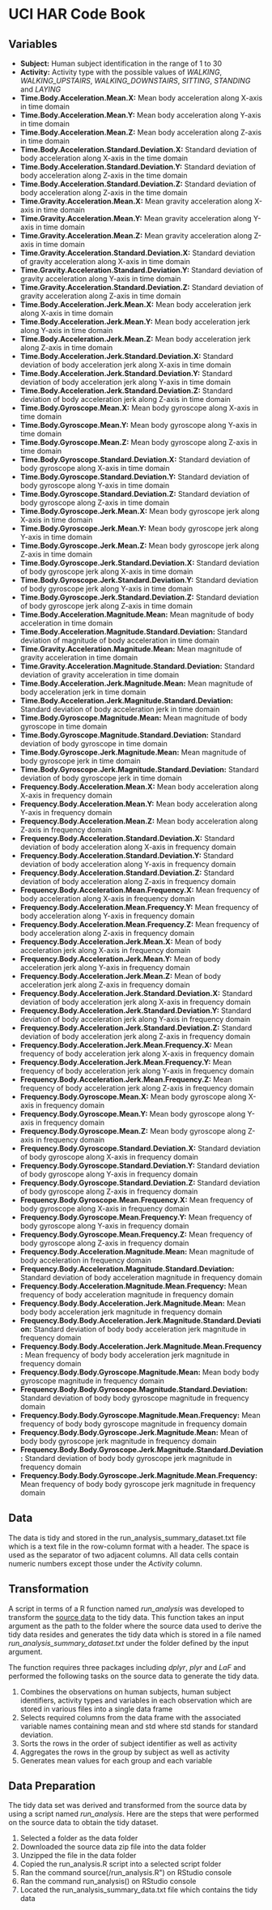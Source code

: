 # UCI HAR Code Book #

## Variables ##

- **Subject:** Human subject identification in the range of 1 to 30
- **Activity:** Activity type with the possible values of *WALKING*, *WALKING_UPSTAIRS*, *WALKING_DOWNSTAIRS*, *SITTING*, *STANDING* and *LAYING*
- **Time.Body.Acceleration.Mean.X:** Mean body acceleration along X-axis in time domain
- **Time.Body.Acceleration.Mean.Y:** Mean body acceleration along Y-axis in time domain
- **Time.Body.Acceleration.Mean.Z:** Mean body acceleration along Z-axis in time domain
- **Time.Body.Acceleration.Standard.Deviation.X:** Standard deviation of body acceleration along X-axis in the time domain
- **Time.Body.Acceleration.Standard.Deviation.Y:** Standard deviation of body acceleration along Z-axis in the time domain
- **Time.Body.Acceleration.Standard.Deviation.Z:** Standard deviation of body acceleration along Z-axis in the time domain
- **Time.Gravity.Acceleration.Mean.X:** Mean gravity acceleration along X-axis in time domain
- **Time.Gravity.Acceleration.Mean.Y:** Mean gravity acceleration along Y-axis in time domain
- **Time.Gravity.Acceleration.Mean.Z:** Mean gravity acceleration along Z-axis in time domain
- **Time.Gravity.Acceleration.Standard.Deviation.X:** Standard deviation of gravity acceleration along X-axis in time domain
- **Time.Gravity.Acceleration.Standard.Deviation.Y:** Standard deviation of gravity acceleration along Y-axis in time domain
- **Time.Gravity.Acceleration.Standard.Deviation.Z:** Standard deviation of gravity acceleration along Z-axis in time domain
- **Time.Body.Acceleration.Jerk.Mean.X:** Mean body acceleration jerk along X-axis in time domain
- **Time.Body.Acceleration.Jerk.Mean.Y:** Mean body acceleration jerk along Y-axis in time domain
- **Time.Body.Acceleration.Jerk.Mean.Z:** Mean body acceleration jerk along Z-axis in time domain
- **Time.Body.Acceleration.Jerk.Standard.Deviation.X:** Standard deviation of body acceleration jerk along X-axis in time domain
- **Time.Body.Acceleration.Jerk.Standard.Deviation.Y:** Standard deviation of body acceleration jerk along Y-axis in time domain
- **Time.Body.Acceleration.Jerk.Standard.Deviation.Z:** Standard deviation of body acceleration jerk along Z-axis in time domain
- **Time.Body.Gyroscope.Mean.X:** Mean body gyroscope along X-axis in time domain
- **Time.Body.Gyroscope.Mean.Y:** Mean body gyroscope along Y-axis in time domain
- **Time.Body.Gyroscope.Mean.Z:** Mean body gyroscope along Z-axis in time domain
- **Time.Body.Gyroscope.Standard.Deviation.X:** Standard deviation of body gyroscope along X-axis in time domain
- **Time.Body.Gyroscope.Standard.Deviation.Y:** Standard deviation of body gyroscope along Y-axis in time domain
- **Time.Body.Gyroscope.Standard.Deviation.Z:** Standard deviation of body gyroscope along Z-axis in time domain
- **Time.Body.Gyroscope.Jerk.Mean.X:** Mean body gyroscope jerk along X-axis in time domain
- **Time.Body.Gyroscope.Jerk.Mean.Y:** Mean body gyroscope jerk along Y-axis in time domain
- **Time.Body.Gyroscope.Jerk.Mean.Z:** Mean body gyroscope jerk along Z-axis in time domain
- **Time.Body.Gyroscope.Jerk.Standard.Deviation.X:** Standard deviation of body gyroscope jerk along X-axis in time domain
- **Time.Body.Gyroscope.Jerk.Standard.Deviation.Y:** Standard deviation of body gyroscope jerk along Y-axis in time domain
- **Time.Body.Gyroscope.Jerk.Standard.Deviation.Z:** Standard deviation of body gyroscope jerk along Z-axis in time domain
- **Time.Body.Acceleration.Magnitude.Mean:** Mean magnitude of body acceleration in time domain
- **Time.Body.Acceleration.Magnitude.Standard.Deviation:** Standard deviation of magnitude of body acceleration in time domain
- **Time.Gravity.Acceleration.Magnitude.Mean:** Mean magnitude of gravity acceleration in time domain
- **Time.Gravity.Acceleration.Magnitude.Standard.Deviation:** Standard deviation of gravity acceleration in time domain
- **Time.Body.Acceleration.Jerk.Magnitude.Mean:** Mean magnitude of body acceleration jerk in time domain
- **Time.Body.Acceleration.Jerk.Magnitude.Standard.Deviation:** Standard deviation of body acceleration jerk in time domain
- **Time.Body.Gyroscope.Magnitude.Mean:** Mean magnitude of body gyroscope in time domain
- **Time.Body.Gyroscope.Magnitude.Standard.Deviation:** Standard deviation of body gyroscope in time domain
- **Time.Body.Gyroscope.Jerk.Magnitude.Mean:** Mean magnitude of body gyroscope jerk in time domain 
- **Time.Body.Gyroscope.Jerk.Magnitude.Standard.Deviation:** Standard deviation of body gyroscope jerk in time domain
- **Frequency.Body.Acceleration.Mean.X:** Mean body acceleration along X-axis in frequency domain
- **Frequency.Body.Acceleration.Mean.Y:** Mean body acceleration along Y-axis in frequency domain
- **Frequency.Body.Acceleration.Mean.Z:** Mean body acceleration along Z-axis in frequency domain
- **Frequency.Body.Acceleration.Standard.Deviation.X:** Standard deviation of body acceleration along X-axis in frequency domain
- **Frequency.Body.Acceleration.Standard.Deviation.Y:** Standard deviation of body acceleration along Y-axis in frequency domain
- **Frequency.Body.Acceleration.Standard.Deviation.Z:** Standard deviation of body acceleration along Z-axis in frequency domain
- **Frequency.Body.Acceleration.Mean.Frequency.X:** Mean frequency of body acceleration along X-axis in frequency domain
- **Frequency.Body.Acceleration.Mean.Frequency.Y:** Mean frequency of body acceleration along Y-axis in frequency domain
- **Frequency.Body.Acceleration.Mean.Frequency.Z:** Mean frequency of body acceleration along Z-axis in frequency domain
- **Frequency.Body.Acceleration.Jerk.Mean.X:** Mean of body acceleration jerk along X-axis in frequency domain
- **Frequency.Body.Acceleration.Jerk.Mean.Y:** Mean of body acceleration jerk along Y-axis in frequency domain
- **Frequency.Body.Acceleration.Jerk.Mean.Z:** Mean of body acceleration jerk along Z-axis in frequency domain
- **Frequency.Body.Acceleration.Jerk.Standard.Deviation.X:** Standard deviation of body acceleration jerk along X-axis in frequency domain
- **Frequency.Body.Acceleration.Jerk.Standard.Deviation.Y:** Standard deviation of body acceleration jerk along Y-axis in frequency domain
- **Frequency.Body.Acceleration.Jerk.Standard.Deviation.Z:** Standard deviation of body acceleration jerk along Z-axis in frequency domain
- **Frequency.Body.Acceleration.Jerk.Mean.Frequency.X:** Mean frequency of body acceleration jerk along X-axis in frequency domain
- **Frequency.Body.Acceleration.Jerk.Mean.Frequency.Y:** Mean frequency of body acceleration jerk along Y-axis in frequency domain
- **Frequency.Body.Acceleration.Jerk.Mean.Frequency.Z:** Mean frequency of body acceleration jerk along Z-axis in frequency domain
- **Frequency.Body.Gyroscope.Mean.X:** Mean body gyroscope along X-axis in frequency domain
- **Frequency.Body.Gyroscope.Mean.Y:** Mean body gyroscope along Y-axis in frequency domain
- **Frequency.Body.Gyroscope.Mean.Z:** Mean body gyroscope along Z-axis in frequency domain
- **Frequency.Body.Gyroscope.Standard.Deviation.X:** Standard deviation of body gyroscope along X-axis in frequency domain
- **Frequency.Body.Gyroscope.Standard.Deviation.Y:** Standard deviation of body gyroscope along Y-axis in frequency domain
- **Frequency.Body.Gyroscope.Standard.Deviation.Z:** Standard deviation of body gyroscope along Z-axis in frequency domain
- **Frequency.Body.Gyroscope.Mean.Frequency.X:** Mean frequency of body gyroscope along X-axis in frequency domain
- **Frequency.Body.Gyroscope.Mean.Frequency.Y:** Mean frequency of body gyroscope along Y-axis in frequency domain
- **Frequency.Body.Gyroscope.Mean.Frequency.Z:** Mean frequency of body gyroscope along Z-axis in frequency domain
- **Frequency.Body.Acceleration.Magnitude.Mean:** Mean magnitude of body acceleration in frequency domain
- **Frequency.Body.Acceleration.Magnitude.Standard.Deviation:** Standard deviation of body acceleration magnitude in frequency domain
- **Frequency.Body.Acceleration.Magnitude.Mean.Frequency:** Mean frequency of body acceleration magnitude in frequency domain
- **Frequency.Body.Body.Acceleration.Jerk.Magnitude.Mean:** Mean body body acceleration jerk magnitude in frequency domain
- **Frequency.Body.Body.Acceleration.Jerk.Magnitude.Standard.Deviation:** Standard deviation of body body acceleration jerk magnitude in frequency domain
- **Frequency.Body.Body.Acceleration.Jerk.Magnitude.Mean.Frequency:** Mean frequency of body body acceleration jerk magnitude in frequency domain
- **Frequency.Body.Body.Gyroscope.Magnitude.Mean:** Mean body body gyroscope magnitude in frequency domain
- **Frequency.Body.Body.Gyroscope.Magnitude.Standard.Deviation:** Standard deviation of body body gyroscope magnitude in frequency domain
- **Frequency.Body.Body.Gyroscope.Magnitude.Mean.Frequency:** Mean frequency of body body gyroscope magnitude in frequency domain
- **Frequency.Body.Body.Gyroscope.Jerk.Magnitude.Mean:** Mean of body body gyroscope jerk magnitude in frequency domain
- **Frequency.Body.Body.Gyroscope.Jerk.Magnitude.Standard.Deviation:** Standard deviation of body body gyroscope jerk magnitude in frequency domain
- **Frequency.Body.Body.Gyroscope.Jerk.Magnitude.Mean.Frequency:** Mean frequency of body body gyroscope jerk magnitude in frequency domain

## Data ##

The data is tidy and stored in the run_analysis_summary_dataset.txt file which is a text file in the row-column format with a header. The space is used as the separator of two adjacent columns. All data cells contain numeric numbers except those under the *Activity* column.

## Transformation ##

A script in terms of a R function named *run\_analysis* was developed to transform the [source data](https://d396qusza40orc.cloudfront.net/getdata%2Fprojectfiles%2FUCI%20HAR%20Dataset.zip "source data") to the tidy data.   This function takes an input argument as the path to the folder where the source data used to derive the tidy data resides and generates the tidy data which is stored in a file named *run\_analysis\_summary_dataset.txt* under the folder defined by the input argument. 

The function requires three packages including *dplyr*, *plyr* and *LaF* and performed the following tasks on the source data to generate the tidy data.

1. Combines the observations on human subjects, human subject identifiers, activity types and variables in each observation which are stored in various files into a single data frame
2. Selects required columns from the data frame with the associated variable names containing mean and std where std stands for standard deviation.
3. Sorts the rows in the order of subject identifier as well as activity
4. Aggregates the rows in the group by subject as well as activity
5. Generates mean values for each group and each variable
  

## Data Preparation ##

The tidy data set was derived and transformed from the source data by using a script named *run_analysis*.  Here are the steps that were performed on the source data to obtain the tidy dataset.

1. Selected a folder as the data folder
2. Downloaded the source data zip file into the data folder
3. Unzipped the file in the data folder
4. Copied the run_analysis.R script into a selected script folder
5. Ran the command source(<the path to the script folder>/run_analysis.R") on RStudio console
6. Ran the command run_analysis(<the path to the data folder>) on RStudio console
7. Located the run_analysis_summary_data.txt file which contains the tidy data 
